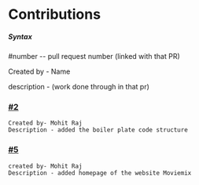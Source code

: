 # Contributions

##### Syntax 
#number  -- pull request number (linked with that PR)

Created by  - Name

description - (work done through in that pr)



### [#2](https://github.com/Sonakshi1901/moviemix/pull/2)
    Created by- Mohit Raj
    Description - added the boiler plate code structure

### [#5](https://github.com/Sonakshi1901/moviemix/pull/5)
    created by- Mohit Raj
    Description - added homepage of the website Moviemix
